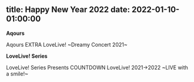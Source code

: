 title: Happy New Year 2022
date: 2022-01-10-01:00:00
---

**Aqours**

Aqours EXTRA LoveLive! ~Dreamy Concert 2021~

**LoveLive! Series**

LoveLive! Series Presents COUNTDOWN LoveLive! 2021→2022 ~LIVE with a smile!~
